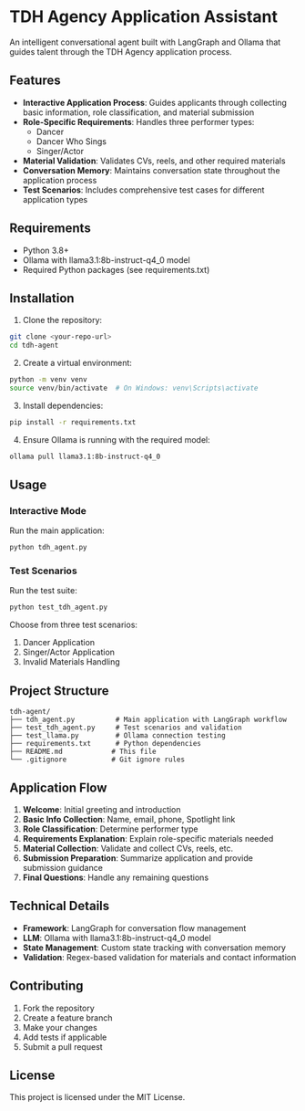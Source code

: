 # TDH Agency Application Assistant

An intelligent conversational agent built with LangGraph and Ollama that guides talent through the TDH Agency application process.

## Features

- **Interactive Application Process**: Guides applicants through collecting basic information, role classification, and material submission
- **Role-Specific Requirements**: Handles three performer types:
  - Dancer
  - Dancer Who Sings  
  - Singer/Actor
- **Material Validation**: Validates CVs, reels, and other required materials
- **Conversation Memory**: Maintains conversation state throughout the application process
- **Test Scenarios**: Includes comprehensive test cases for different application types

## Requirements

- Python 3.8+
- Ollama with llama3.1:8b-instruct-q4_0 model
- Required Python packages (see requirements.txt)

## Installation

1. Clone the repository:
```bash
git clone <your-repo-url>
cd tdh-agent
```

2. Create a virtual environment:
```bash
python -m venv venv
source venv/bin/activate  # On Windows: venv\Scripts\activate
```

3. Install dependencies:
```bash
pip install -r requirements.txt
```

4. Ensure Ollama is running with the required model:
```bash
ollama pull llama3.1:8b-instruct-q4_0
```

## Usage

### Interactive Mode
Run the main application:
```bash
python tdh_agent.py
```

### Test Scenarios
Run the test suite:
```bash
python test_tdh_agent.py
```

Choose from three test scenarios:
1. Dancer Application
2. Singer/Actor Application  
3. Invalid Materials Handling

## Project Structure

```
tdh-agent/
├── tdh_agent.py          # Main application with LangGraph workflow
├── test_tdh_agent.py     # Test scenarios and validation
├── test_llama.py         # Ollama connection testing
├── requirements.txt      # Python dependencies
├── README.md            # This file
└── .gitignore           # Git ignore rules
```

## Application Flow

1. **Welcome**: Initial greeting and introduction
2. **Basic Info Collection**: Name, email, phone, Spotlight link
3. **Role Classification**: Determine performer type
4. **Requirements Explanation**: Explain role-specific materials needed
5. **Material Collection**: Validate and collect CVs, reels, etc.
6. **Submission Preparation**: Summarize application and provide submission guidance
7. **Final Questions**: Handle any remaining questions

## Technical Details

- **Framework**: LangGraph for conversation flow management
- **LLM**: Ollama with llama3.1:8b-instruct-q4_0 model
- **State Management**: Custom state tracking with conversation memory
- **Validation**: Regex-based validation for materials and contact information

## Contributing

1. Fork the repository
2. Create a feature branch
3. Make your changes
4. Add tests if applicable
5. Submit a pull request

## License

This project is licensed under the MIT License.
